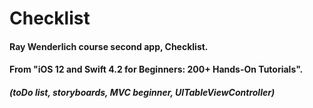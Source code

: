 # Checklist
#### Ray Wenderlich course second app, Checklist.
#### From "iOS 12 and Swift 4.2 for Beginners: 200+ Hands-On Tutorials".
##### (toDo list, storyboards, MVC beginner, UITableViewController)
